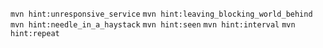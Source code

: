 `mvn hint:unresponsive_service`
`mvn hint:leaving_blocking_world_behind`
`mvn hint:needle_in_a_haystack`
`mvn hint:seen`
`mvn hint:interval`
`mvn hint:repeat`